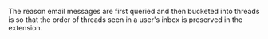 The reason email messages are first queried and then bucketed into threads is so that the order of threads seen in a user's inbox is preserved in the extension.
